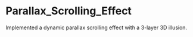# Parallax_Scrolling_Effect
Implemented a dynamic parallax scrolling effect with a 3-layer 3D illusion.
